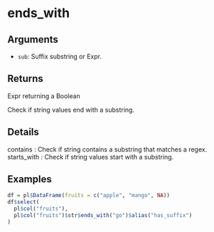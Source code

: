 # ends_with

## Arguments

- `sub`: Suffix substring or Expr.

## Returns

Expr returning a Boolean

Check if string values end with a substring.

## Details

contains : Check if string contains a substring that matches a regex. starts_with : Check if string values start with a substring.

## Examples

```r
df = pl$DataFrame(fruits = c("apple", "mango", NA))
df$select(
  pl$col("fruits"),
  pl$col("fruits")$str$ends_with("go")$alias("has_suffix")
)
```
